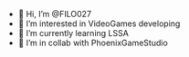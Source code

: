 - 👋 Hi, I’m @FILO027
- 👀 I’m interested in VideoGames developing
- 🌱 I’m currently learning LSSA
- 💞️ I’m in collab with PhoenixGameStudio

<!---
FILO027/FILO027 is a ✨ special ✨ repository because its `README.md` (this file) appears on your GitHub profile.
You can click the Preview link to take a look at your changes.
--->
